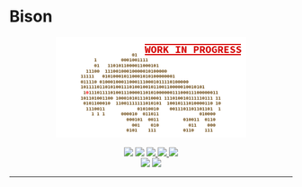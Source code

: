 # Bison

<p align="center"><img src="/Resources/logo_wip.png" /></p>
<p align="center">
	<img src="https://img.shields.io/badge/Language-Swift%203.1-orange.svg?style=flat-square&link=https://swift.org&link=https://github.com/apple/swift/blob/master/CHANGELOG.md"/>
	<img src="https://img.shields.io/badge/License-MIT-ff5050.svg?style=flat-square"/>
	<a href="https://devandartist.slack.com">
		<img src="https://img.shields.io/badge/Contact-Slack-AE00FF.svg?style=flat-square"/>
	</a>
	<a href="https://travis-ci.org/DevAndArtist/Bison">
		<img src="http://img.shields.io/travis/DevAndArtist/Bison.svg?label=Travis%20CI&style=flat-square"/>
	</a>
	<a href="https://codecov.io/gh/DevAndArtist/Bison">
		<img src="https://img.shields.io/codecov/c/github/DevAndArtist/Bison.svg?label=Code%20coverage&style=flat-square"/>
	</a>
	<br>
	<img src="https://img.shields.io/badge/Platforms-iOS%20%7C%20macOS%20%7C%20tvOS%20%7C%20watchOS%20%7C%20Linux-ff6666.svg?style=flat-square"/>
	<img src="https://img.shields.io/badge/Compatibility-Carthage%20%7C%20Swift%20Package%20Manager-0099ff.svg?maxAge=3600&style=flat-square"/>
</p>

***
